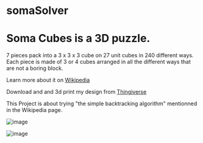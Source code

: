 # somaSolver

Soma Cubes is a 3D puzzle.
==========================

7 pieces pack into a 3 x 3 x 3 cube on 27 unit cubes in 240 different ways.
Each piece is made of 3 or 4 cubes arranged in all the different ways that are not a boring block.

Learn more about it on [Wikipedia](https://en.wikipedia.org/wiki/Soma_cube)

Download and and 3d print my design from [Thingiverse](https://www.thingiverse.com/thing:2324584)

This Project is about trying "the simple backtracking algorithm" mentionned in the Wikipedia page.

![image](https://github.com/7clem/somaSolver/assets/127137/ff332408-7b52-40de-86f8-8f44006b90e2)

![image](https://github.com/7clem/somaSolver/assets/127137/bc72fc95-8655-4a76-b78c-042774d3db1f)

